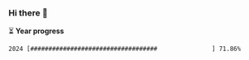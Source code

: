 ### Hi there :wave:

:hourglass_flowing_sand: **Year progress**

```txt
2024 [###################################               ] 71.86%
```
